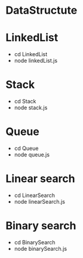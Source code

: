 # DataStructute

# LinkedList

 - cd LinkedList
 - node linkedList.js

# Stack

 - cd Stack
 - node stack.js

# Queue

 - cd Queue
 - node queue.js

# Linear search

 - cd LinearSearch
 - node linearSearch.js

# Binary search

 - cd BinarySearch
 - node binarySearch.js
